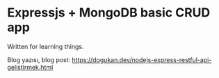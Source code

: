 # Expressjs + MongoDB basic CRUD app

Written for learning things.

Blog yazısı, blog post:
https://dogukan.dev/nodejs-express-restful-api-gelistirmek.html
